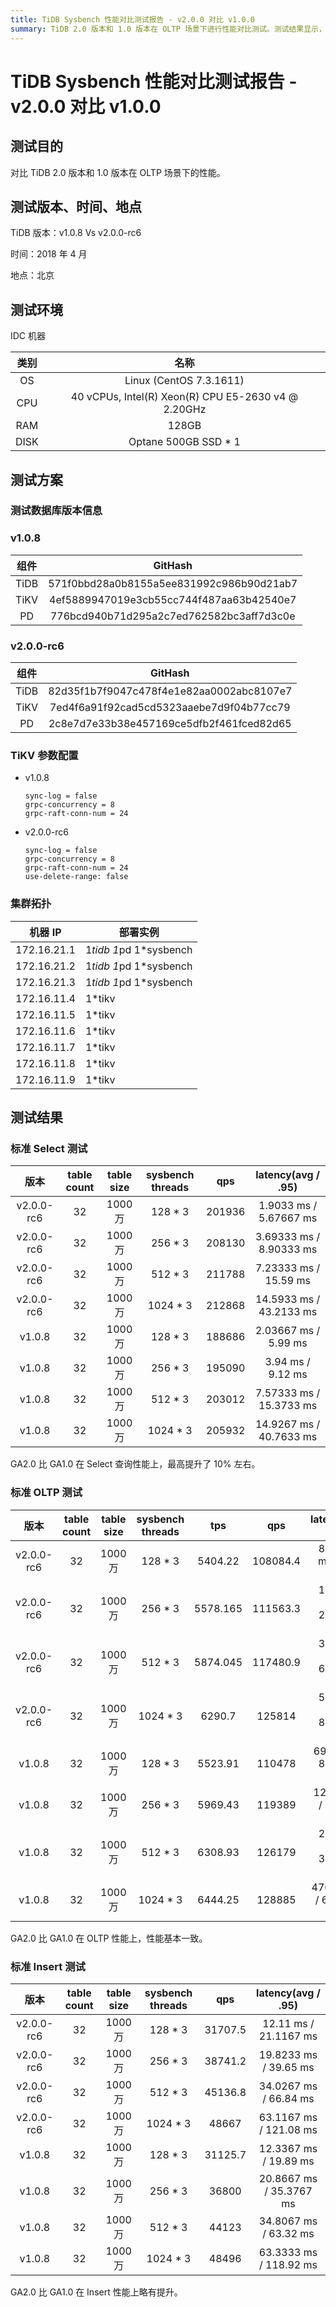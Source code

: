 ```yaml
---
title: TiDB Sysbench 性能对比测试报告 - v2.0.0 对比 v1.0.0
summary: TiDB 2.0 版本和 1.0 版本在 OLTP 场景下进行性能对比测试。测试结果显示，GA 2.0 在 Select 查询性能上提升了约 10%，在 OLTP 性能上基本一致，而在 Insert 性能上略有提升。
---
```


# TiDB Sysbench 性能对比测试报告 - v2.0.0 对比 v1.0.0

## 测试目的

对比 TiDB 2.0 版本和 1.0 版本在 OLTP 场景下的性能。

## 测试版本、时间、地点

TiDB 版本：v1.0.8 Vs v2.0.0-rc6

时间：2018 年 4 月

地点：北京

## 测试环境

IDC 机器

| 类别 | 名称 |
| :--------: | :---------: |
| OS | Linux (CentOS 7.3.1611) |
| CPU | 40 vCPUs, Intel(R) Xeon(R) CPU E5-2630 v4 @ 2.20GHz |
| RAM | 128GB |
| DISK | Optane 500GB SSD * 1 |

## 测试方案

### 测试数据库版本信息

### v1.0.8

| 组件 | GitHash |
| :--------: | :---------: |
| TiDB | 571f0bbd28a0b8155a5ee831992c986b90d21ab7 |
| TiKV | 4ef5889947019e3cb55cc744f487aa63b42540e7 |
| PD | 776bcd940b71d295a2c7ed762582bc3aff7d3c0e |

### v2.0.0-rc6

| 组件 | GitHash |
| :--------: | :---------: |
| TiDB | 82d35f1b7f9047c478f4e1e82aa0002abc8107e7 |
| TiKV | 7ed4f6a91f92cad5cd5323aaebe7d9f04b77cc79 |
| PD | 2c8e7d7e33b38e457169ce5dfb2f461fced82d65 |

### TiKV 参数配置

* v1.0.8

    ```
    sync-log = false
    grpc-concurrency = 8
    grpc-raft-conn-num = 24
    ```

* v2.0.0-rc6

    ```
    sync-log = false
    grpc-concurrency = 8
    grpc-raft-conn-num = 24
    use-delete-range: false
    ```

### 集群拓扑

| 机器 IP | 部署实例 |
|--------------|------------|
| 172.16.21.1 | 1*tidb 1*pd 1*sysbench |
| 172.16.21.2 | 1*tidb 1*pd 1*sysbench |
| 172.16.21.3 | 1*tidb 1*pd 1*sysbench |
| 172.16.11.4 | 1*tikv |
| 172.16.11.5 | 1*tikv |
| 172.16.11.6 | 1*tikv |
| 172.16.11.7 | 1*tikv |
| 172.16.11.8 | 1*tikv |
| 172.16.11.9 | 1*tikv |

## 测试结果

### 标准 Select 测试

| 版本 | table count | table size | sysbench threads |qps | latency(avg / .95) |
| :---: | :---: | :---: | :---: | :---: | :---: |
| v2.0.0-rc6 | 32 | 1000 万 | 128 * 3 |  201936 | 1.9033 ms / 5.67667 ms |
| v2.0.0-rc6 | 32 | 1000 万 | 256 * 3 | 208130 | 3.69333 ms / 8.90333 ms  |
| v2.0.0-rc6 | 32 | 1000 万 | 512 * 3 |  211788 | 7.23333 ms / 15.59 ms |
| v2.0.0-rc6 | 32 | 1000 万 | 1024 * 3 |  212868 | 14.5933 ms / 43.2133 ms |
| v1.0.8  | 32 | 1000 万 | 128 * 3 |  188686 | 2.03667 ms /  5.99 ms  |
| v1.0.8  | 32 | 1000 万 | 256 * 3 |  195090  |3.94 ms / 9.12 ms  |
| v1.0.8  | 32 | 1000 万 | 512 * 3 |  203012 | 7.57333 ms / 15.3733 ms  |
| v1.0.8  | 32 | 1000 万 | 1024 * 3 |  205932 | 14.9267 ms / 40.7633 ms |

GA2.0 比 GA1.0 在 Select 查询性能上，最高提升了 10% 左右。

### 标准 OLTP 测试

| 版本 | table count | table size | sysbench threads | tps | qps | latency(avg / .95) |
| :---: | :---: | :---: | :---: | :---: | :---: | :---:|
| v2.0.0-rc6 | 32 | 1000 万 | 128 * 3 | 5404.22 | 108084.4 | 87.2033 ms / 110 ms |
| v2.0.0-rc6 | 32 | 1000 万 | 256 * 3 | 5578.165 | 111563.3 | 167.673 ms / 275.623 ms |
| v2.0.0-rc6 | 32 | 1000 万 | 512 * 3 | 5874.045 | 117480.9 | 315.083 ms / 674.017 ms |
| v2.0.0-rc6 | 32 | 1000 万 | 1024 * 3 | 6290.7 | 125814 | 529.183 ms / 857.007 ms |
| v1.0.8 | 32 | 1000 万 | 128 * 3 | 5523.91 | 110478 | 69.53 ms / 88.6333 ms |
| v1.0.8 | 32 | 1000 万 | 256 * 3 | 5969.43 | 119389 |128.63 ms / 162.58 ms |
| v1.0.8 | 32 | 1000 万 | 512 * 3 | 6308.93 | 126179 | 243.543 ms / 310.913 ms |
| v1.0.8 | 32 | 1000 万 | 1024 * 3 | 6444.25 | 128885 | 476.787ms / 635.143 ms |

GA2.0 比 GA1.0 在 OLTP 性能上，性能基本一致。

### 标准 Insert 测试

| 版本 | table count | table size | sysbench threads |qps | latency(avg / .95) |
| :---: | :---: | :---: | :---: | :---: | :---: |
| v2.0.0-rc6 | 32 | 1000 万 | 128 * 3 | 31707.5 | 12.11 ms / 21.1167 ms |
| v2.0.0-rc6 | 32 | 1000 万 | 256 * 3 | 38741.2 | 19.8233 ms / 39.65 ms |
| v2.0.0-rc6 | 32 | 1000 万 | 512 * 3 | 45136.8 | 34.0267 ms / 66.84 ms |
| v2.0.0-rc6 | 32 | 1000 万 | 1024 * 3 | 48667 | 63.1167 ms / 121.08 ms |
| v1.0.8 | 32 | 1000 万 | 128 * 3 | 31125.7 | 12.3367 ms / 19.89 ms |
| v1.0.8 | 32 | 1000 万 | 256 * 3 | 36800 | 20.8667 ms / 35.3767 ms |
| v1.0.8 | 32 | 1000 万 | 512 * 3 | 44123 | 34.8067 ms / 63.32 ms |
| v1.0.8 | 32 | 1000 万 | 1024 * 3 | 48496 | 63.3333 ms / 118.92 ms |

GA2.0 比 GA1.0 在 Insert 性能上略有提升。
